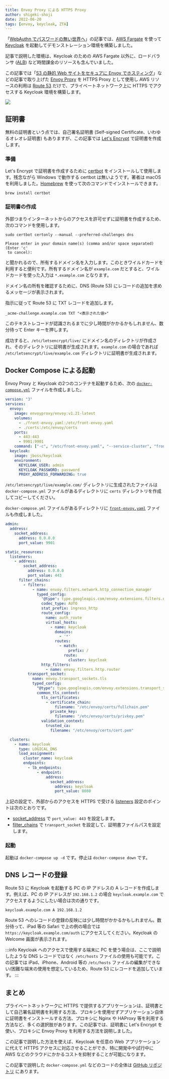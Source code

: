 ```yaml
---
title: Envoy Proxy による HTTPS Proxy
author: shigeki-shoji
date: 2022-06-20
tags: [envoy, keycloak, ZTA]
---
```


「[WebAuthn でパスワードの無い世界へ](https://developer.mamezou-tech.com/blogs/2022/06/15/webauthn-1/)」の記事では、[AWS Fargate](https://aws.amazon.com/jp/fargate/) を使って [Keycloak](https://www.keycloak.org/) を起動してデモンストレーション環境を構築しました。

記事で説明した環境は、Keycloak のための AWS Fargate 以外に、ロードバランサ ([ALB](https://aws.amazon.com/jp/elasticloadbalancing/)) など時間課金のリソースも含んでいました。

この記事では「[S3 の静的 Web サイトをセキュアに Envoy でホスティング](https://developer.mamezou-tech.com/blogs/2022/03/26/hosting-a-static-website-using-s3-with-envoy-2/)」などの記事で取り上げた [Envoy Proxy](https://www.envoyproxy.io/) を HTTPS Proxy として使用し AWS リソースの利用は [Route 53](https://aws.amazon.com/jp/route53/) だけで、プライベートネットワーク上に HTTPS でアクセスする Keycloak 環境を構築します。 

![](https://github.com/edward-mamezou/hibernation-pod/raw/feature/v0.3.0/image/privateip.png)

## 証明書

無料の証明書という点では、自己署名証明書 (Self-signed Certificate、いわゆるオレオレ証明書) もありますが、この記事では [Let's Encrypt](https://letsencrypt.org/ja/) で証明書を作成します。

### 準備

Let's Encrypt で証明書を作成するために [certbot](https://certbot.eff.org/) をインストールして使用します。残念ながら Windows で動作する certbot は無いようです。著者は macOS を利用しました。[Homebrew](https://brew.sh/index_ja) を使って次のコマンドでインストールできます。

```shell
brew install certbot
```

### 証明書の作成

外部つまりインターネットからのアクセスを許可せずに証明書を作成するため、次のコマンドを使用します。

```shell
sudo certbot certonly --manual --preferred-challenges dns
```

```text
Please enter in your domain name(s) (comma and/or space separated)  (Enter 'c'
 to cancel):
```

と聞かれるので、所有するドメイン名を入力します。このときワイルドカードを利用すると便利です。所有するドメイン名が `example.com` だとすると、ワイルドカードを使った入力は `*.example.com` となります。

ドメイン名の所有を確認するために、DNS (Route 53) にレコードの追加を求めるメッセージが表示されます。

指示に従って Route 53 に TXT レコードを追加します。

```text
_acme-challenge.example.com TXT "<表示された値>"
```

このテキストレコードが認識されるまでに少し時間がかかるかもしれません、数分待って Enter キーを押します。

成功すると、`/etc/letsencrypt/live/` にドメイン名のディレクトリが作成され、そのディレクトリに証明書が生成されます。`example.com` の場合であれば `/etc/letsencrypt/live/example.com` ディレクトリに証明書が生成されます。

## Docker Compose による起動

Envoy Proxy と Keycloak の2つのコンテナを起動するため、次の [`docker-compose.yml`](https://github.com/edward-mamezou/hibernation-pod/blob/feature/v0.3.0/keycloak/docker-compose.yml) ファイルを作成しました。

```yaml
version: "3"
services:
  envoy:
    image: envoyproxy/envoy:v1.21-latest
    volumes:
      - ./front-envoy.yaml:/etc/front-envoy.yaml
      - ./certs:/etc/envoy/certs
    ports:
      - 443:443
      - 9901:9901
    command: ["-c", "/etc/front-envoy.yaml", "--service-cluster", "front-proxy"]
  keycloak:
    image: jboss/keycloak
    environment:
      KEYCLOAK_USER: admin
      KEYCLOAK_PASSWORD: password
      PROXY_ADDRESS_FORWARDING: true
```

`/etc/letsencrypt/live/example.com/` ディレクトリに生成されたファイルは `docker-compose.yml` ファイルがあるディレクトリに `certs` ディレクトリを作成してコピーしてください。

`docker-compose.yml` ファイルがあるディレクトリに [`front-envoy.yaml`](https://github.com/edward-mamezou/hibernation-pod/blob/feature/v0.3.0/keycloak/front-envoy.yaml) ファイルも作成しました。

```yaml
admin:
  address:
    socket_address:
      address: 0.0.0.0
      port_value: 9901

static_resources:
  listeners:
    - address:
        socket_address:
          address: 0.0.0.0
          port_value: 443
      filter_chains:
        - filters:
            - name: envoy.filters.network.http_connection_manager
              typed_config:
                '@type': type.googleapis.com/envoy.extensions.filters.network.http_connection_manager.v3.HttpConnectionManager
                codec_type: AUTO
                stat_prefix: ingress_http
                route_config:
                  name: auth_route
                  virtual_hosts:
                    - name: keycloak
                      domains:
                        - '*'
                      routes:
                        - match:
                            prefix: /
                          route:
                            cluster: keycloak
                http_filters:
                  - name: envoy.filters.http.router
          transport_socket:
            name: envoy.transport_sockets.tls
            typed_config:
              "@type": type.googleapis.com/envoy.extensions.transport_sockets.tls.v3.DownstreamTlsContext
              common_tls_context:
                tls_certificates:
                  - certificate_chain:
                      filename: "/etc/envoy/certs/fullchain.pem"
                    private_key:
                      filename: "/etc/envoy/certs/privkey.pem"
                validation_context:
                  trusted_ca:
                    filename: "/etc/envoy/certs/cert.pem"

  clusters:
    - name: keycloak
      type: LOGICAL_DNS
      load_assignment:
        cluster_name: keycloak
        endpoints:
          - lb_endpoints:
              - endpoint:
                  address:
                    socket_address:
                      address: keycloak
                      port_value: 8080
```

上記の設定で、外部からのアクセスを HTTPS で受ける [listeners](https://www.envoyproxy.io/docs/envoy/latest/api-v3/config/listener/v3/listener.proto#config-listener-v3-listener) 設定のポイントは次のとおりです。

- [socket_address](https://www.envoyproxy.io/docs/envoy/latest/api-v3/config/core/v3/address.proto#envoy-v3-api-msg-config-core-v3-socketaddress) で `port_value: 443` を設定します。
- [filter_chains](https://www.envoyproxy.io/docs/envoy/latest/api-v3/config/listener/v3/listener_components.proto#envoy-v3-api-msg-config-listener-v3-filterchain) で `transport_socket` を設定して、証明書ファイルパスを設定します。

### 起動

起動は `docker-compose up -d` です。停止は `docker-compose down` です。

## DNS レコードの登録

Route 53 に Keycloak を起動する PC の IP アドレスの A レコードを作成します。例えば、PC の IP アドレスが `192.168.1.2` の場合 `keycloak.example.com` でアクセスするようにしたい場合は次の通りです。

```text
keycloak.example.com A 192.168.1.2
```

Route 53 へのレコードの登録の反映には少し時間がかかるかもしれません。数分待って、iPad 等の Safari で上の例の場合では `https://keycloak.example.com/auth` にアクセスしてください。Keycloak の Welcome 画面が表示されます。

:::info
Keycloak へのアクセスで使用する端末に PC を使う場合は、ここで説明したような DNS レコードではなく `/etc/hosts` ファイルの使用も可能です。この記事では iPad、iPhone、Android 等の `/etc/hosts` ファイルの編集ができない/困難な端末の使用を想定しているため、Route 53 にレコードを追加しています。
:::

## まとめ

プライベートネットワークに HTTPS で提供するアプリケーションは、証明書として自己署名証明書を利用する方法、プロキシを使用せずアプリケーション自体に証明書をインストールする方法、プロキシに Nginx や HAProxy 等を利用する方法など、多くの選択肢があります。この記事では、証明書に Let's Encrypt を使い、プロキシに Envoy Proxy を利用する方法を説明しました。

この記事で説明した方法を使えば、Keycloak を任意の Web アプリケーションに代えて HTTPS アクセスに対応させることができ、特に開発中や試行中に AWS などのクラウドにかかるコストを抑制することが可能になります。

この記事で説明した `docker-compose.yml` などのコードの全体は [GitHub リポジトリ](https://github.com/edward-mamezou/hibernation-pod/tree/feature/v0.3.0/keycloak) にあります。

